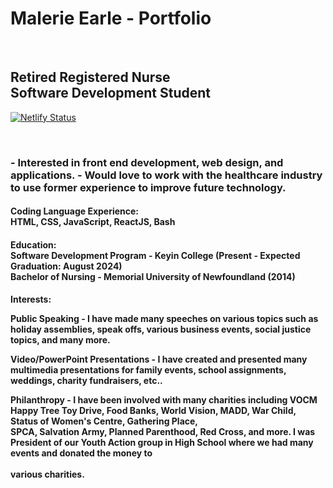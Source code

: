 <h1>Malerie Earle - Portfolio</h1>
<br />
<h2>
Retired Registered Nurse <br />
Software Development Student<br /></h2>

[![Netlify Status](https://api.netlify.com/api/v1/badges/41d0dea5-185b-4ee9-8187-aa803d84e8ff/deploy-status)](https://app.netlify.com/sites/malerie-portfolio/deploys)

<br />
<h3>
  - Interested in front end development, web design, and applications.
  - Would love to work with the healthcare industry to use former experience to improve future technology.
</h3>
<h4>
  Coding Language Experience: <br />
  HTML, CSS, JavaScript, ReactJS, Bash
</h4>
<h4>
  Education: <br />
  Software Development Program - Keyin College (Present - Expected Graduation: August 2024) <br />
  Bachelor of Nursing - Memorial University of Newfoundland (2014)
</h4>
<h4>
  Interests: <br />
  
  Public Speaking - I have made many speeches on various topics such as holiday assemblies, speak offs, various business events, social justice topics, and many more. <br />
  
  Video/PowerPoint Presentations - I have created and presented many multimedia presentations for family events, school assignments, weddings, charity fundraisers, etc.. <br />
  
  Philanthropy - I have been involved with many charities including VOCM Happy Tree Toy Drive, Food Banks, World Vision, MADD, War Child, Status of Women's Centre, Gathering Place, <br />
      SPCA, Salvation Army, Planned Parenthood, Red Cross, and more. I was President of our Youth Action group in High School where we had many events and donated the money to <br />  
      various charities. <br />
</h4>
